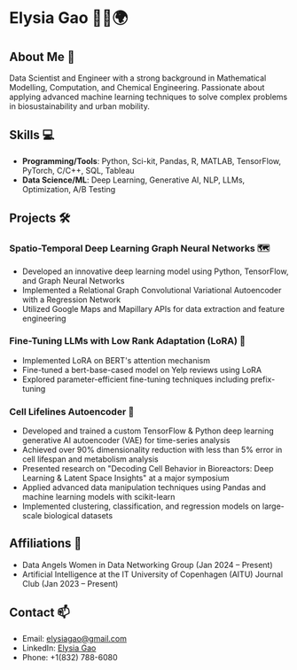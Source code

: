 # Elysia Gao 👩‍🔬🌍

## About Me 🚀
Data Scientist and Engineer with a strong background in Mathematical Modelling, Computation, and Chemical Engineering. Passionate about applying advanced machine learning techniques to solve complex problems in biosustainability and urban mobility.

## Skills 💻
- **Programming/Tools**: Python, Sci-kit, Pandas, R, MATLAB, TensorFlow, PyTorch, C/C++, SQL, Tableau
- **Data Science/ML**: Deep Learning, Generative AI, NLP, LLMs, Optimization, A/B Testing
  
## Projects 🛠️
### Spatio-Temporal Deep Learning Graph Neural Networks 🗺️
- Developed an innovative deep learning model using Python, TensorFlow, and Graph Neural Networks
- Implemented a Relational Graph Convolutional Variational Autoencoder with a Regression Network
- Utilized Google Maps and Mapillary APIs for data extraction and feature engineering

### Fine-Tuning LLMs with Low Rank Adaptation (LoRA) 🤖
- Implemented LoRA on BERT's attention mechanism
- Fine-tuned a bert-base-cased model on Yelp reviews using LoRA
- Explored parameter-efficient fine-tuning techniques including prefix-tuning

### Cell Lifelines Autoencoder 🧫
- Developed and trained a custom TensorFlow & Python deep learning generative AI autoencoder (VAE) for time-series analysis
- Achieved over 90% dimensionality reduction with less than 5% error in cell lifespan and metabolism analysis
- Presented research on "Decoding Cell Behavior in Bioreactors: Deep Learning & Latent Space Insights" at a major symposium
- Applied advanced data manipulation techniques using Pandas and machine learning models with scikit-learn 
- Implemented clustering, classification, and regression models on large-scale biological datasets

## Affiliations 🤝
- Data Angels Women in Data Networking Group (Jan 2024 – Present)
- Artificial Intelligence at the IT University of Copenhagen (AITU) Journal Club (Jan 2023 – Present)

## Contact 📫
- Email: elysiagao@gmail.com
- LinkedIn: [Elysia Gao](https://www.linkedin.com/in/elysiagao/)
- Phone: +1(832) 788-6080
